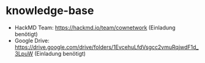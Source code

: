 # knowledge-base

* HackMD Team: https://hackmd.io/team/cownetwork (Einladung benötigt)
* Google Drive: https://drive.google.com/drive/folders/1EvcehuLfdVsgcc2vmuRqjwdF1d_3LpuW (Einladung benötigt)
